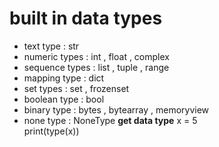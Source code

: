 # **built in data types**
- text type : str
- numeric types : int , float , complex
- sequence types : list , tuple , range
- mapping type : dict
- set types : set , frozenset
- boolean type : bool
- binary type : bytes , bytearray , memoryview
- none type : NoneType
**get data type**
x = 5   
print(type(x))
